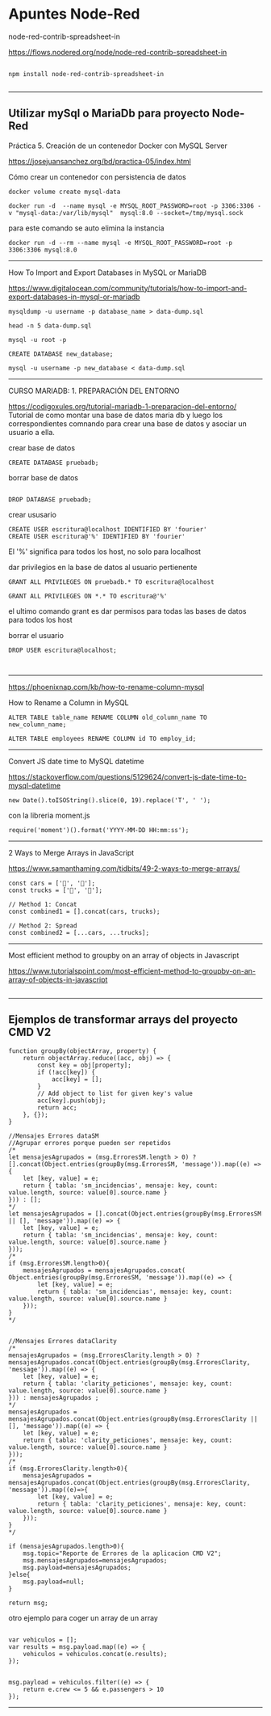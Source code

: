 # Apuntes Node-Red


node-red-contrib-spreadsheet-in

https://flows.nodered.org/node/node-red-contrib-spreadsheet-in


~~~

npm install node-red-contrib-spreadsheet-in


~~~


___
## Utilizar mySql o MariaDb para proyecto Node-Red ##

Práctica 5. Creación de un contenedor Docker con MySQL Server

https://josejuansanchez.org/bd/practica-05/index.html

Cómo crear un contenedor con persistencia de datos

~~~
docker volume create mysql-data
~~~

~~~
docker run -d  --name mysql -e MYSQL_ROOT_PASSWORD=root -p 3306:3306 -v "mysql-data:/var/lib/mysql"  mysql:8.0 --socket=/tmp/mysql.sock
~~~

para este comando se auto elimina la instancia
~~~
docker run -d --rm --name mysql -e MYSQL_ROOT_PASSWORD=root -p 3306:3306 mysql:8.0
~~~





___

How To Import and Export Databases in MySQL or MariaDB

https://www.digitalocean.com/community/tutorials/how-to-import-and-export-databases-in-mysql-or-mariadb


~~~
mysqldump -u username -p database_name > data-dump.sql
~~~


~~~
head -n 5 data-dump.sql
~~~

~~~
mysql -u root -p
~~~

~~~
CREATE DATABASE new_database;
~~~


~~~
mysql -u username -p new_database < data-dump.sql
~~~


___

CURSO MARIADB: 1. PREPARACIÓN DEL ENTORNO

https://codigoxules.org/tutorial-mariadb-1-preparacion-del-entorno/
Tutorial de como montar una base de datos maria db y luego los correspondientes comnando para crear una base de datos y asociar un usuario a ella.


crear base de datos
~~~
CREATE DATABASE pruebadb;
~~~

borrar base de datos
~~~
	
DROP DATABASE pruebadb;
~~~

crear ususario
~~~
CREATE USER escritura@localhost IDENTIFIED BY 'fourier'
CREATE USER escritura@'%' IDENTIFIED BY 'fourier'
~~~
El '%' significa para todos los host, no solo para localhost


dar privilegios en la base de datos al usuario pertienente
~~~
GRANT ALL PRIVILEGES ON pruebadb.* TO escritura@localhost

GRANT ALL PRIVILEGES ON *.* TO escritura@'%'

~~~
el ultimo comando grant es dar permisos para todas las bases de datos para todos los host


borrar el usuario
~~~
DROP USER escritura@localhost;
~~~


~~~

~~~



~~~

~~~




___



https://phoenixnap.com/kb/how-to-rename-column-mysql

How to Rename a Column in MySQL

~~~
ALTER TABLE table_name RENAME COLUMN old_column_name TO new_column_name;
~~~

~~~
ALTER TABLE employees RENAME COLUMN id TO employ_id;
~~~



___
Convert JS date time to MySQL datetime

https://stackoverflow.com/questions/5129624/convert-js-date-time-to-mysql-datetime

~~~
new Date().toISOString().slice(0, 19).replace('T', ' ');
~~~

con la libreria moment.js

~~~
require('moment')().format('YYYY-MM-DD HH:mm:ss');
~~~




___


2 Ways to Merge Arrays in JavaScript

https://www.samanthaming.com/tidbits/49-2-ways-to-merge-arrays/

~~~
const cars = ['🚗', '🚙'];
const trucks = ['🚚', '🚛'];

// Method 1: Concat
const combined1 = [].concat(cars, trucks);

// Method 2: Spread
const combined2 = [...cars, ...trucks];
~~~

___
Most efficient method to groupby on an array of objects in Javascript

https://www.tutorialspoint.com/most-efficient-method-to-groupby-on-an-array-of-objects-in-javascript

~~~

~~~




___
## Ejemplos de transformar arrays del proyecto CMD V2 ##

~~~
function groupBy(objectArray, property) {
    return objectArray.reduce((acc, obj) => {
        const key = obj[property];
        if (!acc[key]) {
            acc[key] = [];
        }
        // Add object to list for given key's value
        acc[key].push(obj);
        return acc;
    }, {});
}

//Mensajes Errores dataSM
//Agrupar errores porque pueden ser repetidos
/*
let mensajesAgrupados = (msg.ErroresSM.length > 0) ? [].concat(Object.entries(groupBy(msg.ErroresSM, 'message')).map((e) => {
    let [key, value] = e;
    return { tabla: 'sm_incidencias', mensaje: key, count: value.length, source: value[0].source.name }
})) : [];
*/
let mensajesAgrupados = [].concat(Object.entries(groupBy(msg.ErroresSM || [], 'message')).map((e) => {
    let [key, value] = e;
    return { tabla: 'sm_incidencias', mensaje: key, count: value.length, source: value[0].source.name }
}));
/*
if (msg.ErroresSM.length>0){
    mensajesAgrupados = mensajesAgrupados.concat( Object.entries(groupBy(msg.ErroresSM, 'message')).map((e) => {
        let [key, value] = e;
        return { tabla: 'sm_incidencias', mensaje: key, count: value.length, source: value[0].source.name }
    }));
}
*/


//Mensajes Errores dataClarity
/*
mensajesAgrupados = (msg.ErroresClarity.length > 0) ? mensajesAgrupados.concat(Object.entries(groupBy(msg.ErroresClarity, 'message')).map((e) => {
    let [key, value] = e;
    return { tabla: 'clarity_peticiones', mensaje: key, count: value.length, source: value[0].source.name }
})) : mensajesAgrupados ;
*/
mensajesAgrupados = mensajesAgrupados.concat(Object.entries(groupBy(msg.ErroresClarity || [], 'message')).map((e) => {
    let [key, value] = e;
    return { tabla: 'clarity_peticiones', mensaje: key, count: value.length, source: value[0].source.name }
}));
/*
if (msg.ErroresClarity.length>0){
    mensajesAgrupados = mensajesAgrupados.concat(Object.entries(groupBy(msg.ErroresClarity, 'message')).map((e)=>{
        let [key, value] = e;
        return { tabla: 'clarity_peticiones', mensaje: key, count: value.length, source: value[0].source.name }
    }));
}
*/

if (mensajesAgrupados.length>0){
    msg.topic="Reporte de Errores de la aplicacion CMD V2";
    msg.mensajesAgrupados=mensajesAgrupados;
    msg.payload=mensajesAgrupados;
}else{
    msg.payload=null;
}

return msg;
~~~

otro ejemplo para coger un array de un array

~~~

var vehiculos = [];
var results = msg.payload.map((e) => {
    vehiculos = vehiculos.concat(e.results);
});
 

msg.payload = vehiculos.filter((e) => {
    return e.crew <= 5 && e.passengers > 10
});
~~~



___